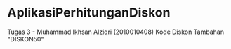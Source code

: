 # AplikasiPerhitunganDiskon
 Tugas 3 - Muhammad Ikhsan Alziqri (2010010408)
 Kode Diskon Tambahan "DISKON50"
